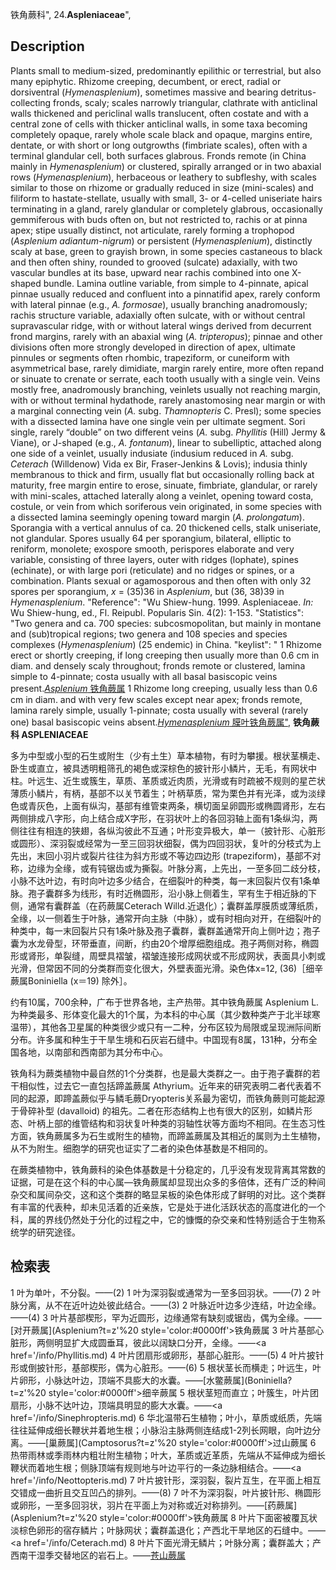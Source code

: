 铁角蕨科",
24.**Aspleniaceae**",

## Description
Plants small to medium-sized, predominantly epilithic or terrestrial, but also many epiphytic. Rhizome creeping, decumbent, or erect, radial or dorsiventral (*Hymenasplenium*), sometimes massive and bearing detritus-collecting fronds, scaly; scales narrowly triangular, clathrate with anticlinal walls thickened and periclinal walls translucent, often costate and with a central zone of cells with thicker anticlinal walls, in some taxa becoming completely opaque, rarely whole scale black and opaque, margins entire, dentate, or with short or long outgrowths (fimbriate scales), often with a terminal glandular cell, both surfaces glabrous. Fronds remote (in China mainly in *Hymenasplenium*) or clustered, spirally arranged or in two abaxial rows (*Hymenasplenium*), herbaceous or leathery to subfleshy, with scales similar to those on rhizome or gradually reduced in size (mini-scales) and filiform to hastate-stellate, usually with small, 3- or 4-celled uniseriate hairs terminating in a gland, rarely glandular or completely glabrous, occasionally gemmiferous with buds often on, but not restricted to, rachis or at pinna apex; stipe usually distinct, not articulate, rarely forming a trophopod (*Asplenium adiantum-nigrum*) or persistent (*Hymenasplenium*), distinctly scaly at base, green to grayish brown, in some species castaneous to black and then often shiny, rounded to grooved (sulcate) adaxially, with two vascular bundles at its base, upward near rachis combined into one X-shaped bundle. Lamina outline variable, from simple to 4-pinnate, apical pinnae usually reduced and confluent into a pinnatifid apex, rarely conform with lateral pinnae (e.g., *A. formosae*), usually branching anadromously; rachis structure variable, adaxially often sulcate, with or without central supravascular ridge, with or without lateral wings derived from decurrent frond margins, rarely with an abaxial wing (*A. tripteropus*); pinnae and other divisions often more strongly developed in direction of apex, ultimate pinnules or segments often rhombic, trapeziform, or cuneiform with asymmetrical base, rarely dimidiate, margin rarely entire, more often repand or sinuate to crenate or serrate, each tooth usually with a single vein. Veins mostly free, anadromously branching, veinlets usually not reaching margin, with or without terminal hydathode, rarely anastomosing near margin or with a marginal connecting vein (*A.* subg. *Thamnopteris* C. Presl); some species with a dissected lamina have one single vein per ultimate segment. Sori single, rarely “double” on two different veins (*A.* subg. *Phyllitis* (Hill) Jermy &amp; Viane), or J-shaped (e.g., *A. fontanum*), linear to subelliptic, attached along one side of a veinlet, usually indusiate (indusium reduced in *A.* subg. *Ceterach* (Willdenow) Vida ex Bir, Fraser-Jenkins &amp; Lovis); indusia thinly membranous to thick and firm, usually flat but occasionally rolling back at maturity, free margin entire to erose, sinuate, fimbriate, glandular, or rarely with mini-scales, attached laterally along a veinlet, opening toward costa, costule, or vein from which soriferous vein originated, in some species with a dissected lamina seemingly opening toward margin (*A. prolongatum*). Sporangia with a vertical annulus of ca. 20 thickened cells, stalk uniseriate, not glandular. Spores usually 64 per sporangium, bilateral, elliptic to reniform, monolete; exospore smooth, perispores elaborate and very variable, consisting of three layers, outer with ridges (lophate), spines (echinate), or with large pori (reticulate) and no ridges or spines, or a combination. Plants sexual or agamosporous and then often with only 32 spores per sporangium, *x* = (35)36 in *Asplenium*, but (36, 38)39 in *Hymenasplenium*.
  "Reference": "Wu Shiew-hung. 1999. Aspleniaceae. *In:* Wu Shiew-hung, ed., Fl. Reipubl. Popularis Sin. 4(2): 1-153.
  "Statistics": "Two genera and ca. 700 species: subcosmopolitan, but mainly in montane and (sub)tropical regions; two genera and 108 species and species complexes (*Hymenasplenium*) (25 endemic) in China.
  "keylist": "
1 Rhizome erect or shortly creeping, if long creeping then usually more than 0.6 cm in diam. and densely scaly throughout; fronds remote or clustered, lamina simple to 4-pinnate; costa usually with all basal basiscopic veins present.[*Asplenium* 铁角蕨属](Asplenium.md)
1 Rhizome long creeping, usually less than 0.6 cm in diam. and with very few scales except near apex; fronds remote, lamina rarely simple, usually 1-pinnate; costa usually with several (rarely one) basal basiscopic veins absent.[*Hymenasplenium* 膜叶铁角蕨属",](Hymenasplenium.md)
**铁角蕨科 ASPLENIACEAE**

多为中型或小型的石生或附生（少有土生）草本植物，有时为攀援。根状茎横走、卧生或直立，被具透明粗筛孔的褐色或深棕色的披针形小鳞片，无毛，有网状中柱。叶远生、近生或簇生，草质、革质或近肉质，光滑或有时疏被不规则的星芒状薄质小鳞片，有柄，基部不以关节着生；叶柄草质，常为栗色并有光泽，或为淡绿色或青灰色，上面有纵沟，基部有维管束两条，横切面呈卵圆形或椭圆肾形，左右两侧排成八字形，向上结合成X字形，在羽状叶上的各回羽轴上面有1条纵沟，两侧往往有相连的狭翅，各纵沟彼此不互通；叶形变异极大，单一（披针形、心脏形或圆形）、深羽裂或经常为一至三回羽状细裂，偶为四回羽状，复叶的分枝式为上先出，末回小羽片或裂片往往为斜方形或不等边四边形 (trapeziform)，基部不对称，边缘为全缘，或有钝锯齿或为撕裂。叶脉分离，上先出，一至多回二歧分枝，小脉不达叶边，有时向叶边多少结合，在细裂叶的种类，每一末回裂片仅有1条单脉。孢子囊群多为线形，有时近椭圆形，沿小脉上侧着生，罕有生于相近脉的下侧，通常有囊群盖（在药蕨属Ceterach Willd.近退化）；囊群盖厚膜质或薄纸质，全缘，以一侧着生于叶脉，通常开向主脉（中脉），或有时相向对开，在细裂叶的种类中，每一末回裂片只有1条叶脉及孢子囊群，囊群盖通常开向上侧叶边；孢子囊为水龙骨型，环带垂直，间断，约由20个增厚细胞组成。孢子两侧对称，椭圆形或肾形，单裂缝，周壁具褶皱，褶皱连接形成网状或不形成网状，表面具小刺或光滑，但常因不同的分类群而变化很大，外壁表面光滑。染色体x=12, (36)［细辛蕨属Boniniella (x＝19) 除外］。

约有10属，700余种，广布于世界各地，主产热带。其中铁角蕨属 Asplenium L. 为种类最多、形体变化最大的1个属，为本科的中心属（其少数种类产于北半球寒温带），其他各卫星属的种类很少或只有一二种，分布区较为局限或呈现洲际间断分布。许多属和种生于干旱生境和石灰岩石缝中。中国现有8属，131种，分布全国各地，以南部和西南部为其分布中心。

铁角科为蕨类植物中最自然的1个分类群，也是最大类群之一。由于孢子囊群的若干相似性，过去它一直包括蹄盖蕨属 Athyrium。近年来的研究表明二者代表着不同的起源，即蹄盖蕨似乎与鳞毛蕨Dryopteris关系最为密切，而铁角蕨则可能起源于骨碎补型 (davalloid) 的祖先。二者在形态结构上也有很大的区别，如鳞片形态、叶柄上部的维管结构和羽状复叶种类的羽轴性状等方面均不相同。在生态习性方面，铁角蕨属多为石生或附生的植物，而蹄盖蕨属及其相近的属则为土生植物，从不为附生。细胞学的研究也证实了二者的染色体基数是不相同的。

在蕨类植物中，铁角蕨科的染色体基数是十分稳定的，几乎没有发现背离其常数的证据，可是在这个科的中心属—铁角蕨属却显现出众多的多倍体，还有广泛的种间杂交和属间杂交，这和这个类群的略显呆板的染色体形成了鲜明的对比。这个类群有丰富的代表种，却未见活着的近亲族，它是处于进化活跃状态的高度进化的一个科，属的界线仍然处于分化的过程之中，它的慷慨的杂交亲和性特别适合于生物系统学的研究途径。

## 检索表

1 叶为单叶，不分裂。——(2)
1 叶为深羽裂或通常为一至多回羽状。——(7)
2 叶脉分离，从不在近叶边处彼此结合。——(3)
2 叶脉近叶边多少连结，叶边全缘。——(4)
3 叶片基部楔形，罕为近圆形，边缘通常有缺刻或锯齿，偶为全缘。——[对开蕨属](Asplenium?t=z'%20 style='color:#0000ff'>铁角蕨属</a>
3 叶片基部心脏形，两侧明显扩大成圆垂耳，彼此以阔缺口分开，全缘。——<a href='/info/Phyllitis.md)
4 叶片团扇形或卵形，基部心脏形。——(5)
4 叶片披针形或倒披针形，基部楔形，偶为心脏形。——(6)
5 根状茎长而横走；叶远生，叶片卵形，小脉达叶边，顶端不具膨大的水囊。——[水鳖蕨属](Boniniella?t=z'%20 style='color:#0000ff'>细辛蕨属</a>
5 根状茎短而直立；叶簇生，叶片团扇形，小脉不达叶边，顶端具明显的膨大水囊。——<a href='/info/Sinephropteris.md)
6 华北温带石生植物；叶小，草质或纸质，先端往往延伸成细长鞭状并着地生根；小脉沿主脉两侧连结成1-2列长网眼，向叶边分离。——[巢蕨属](Camptosorus?t=z'%20 style='color:#0000ff'>过山蕨属</a>
6 热带雨林或季雨林内粗壮附生植物；叶大，革质或近革质，先端从不延伸成为细长鞭状而着地生根；侧脉顶端有规则地与叶边平行的一条边脉相结合。——<a href='/info/Neottopteris.md)
7 叶片披针形，深羽裂，裂片互生，在平面上相互交错成一曲折且交互凹凸的排列。——(8)
7 叶不为深羽裂，叶片披针形、椭圆形或卵形，一至多回羽状，羽片在平面上为对称或近对称排列。——[药蕨属](Asplenium?t=z'%20 style='color:#0000ff'>铁角蕨属</a>
8 叶片下面密被覆瓦状淡棕色卵形的宿存鳞片；叶脉网状；囊群盖退化；产西北干旱地区的石缝中。——<a href='/info/Ceterach.md)
8 叶片下面光滑无鳞片；叶脉分离；囊群盖大；产西南干湿季交替地区的岩石上。——<a href='/info/Ceterachopsis?t=z'>苍山蕨属</a>
